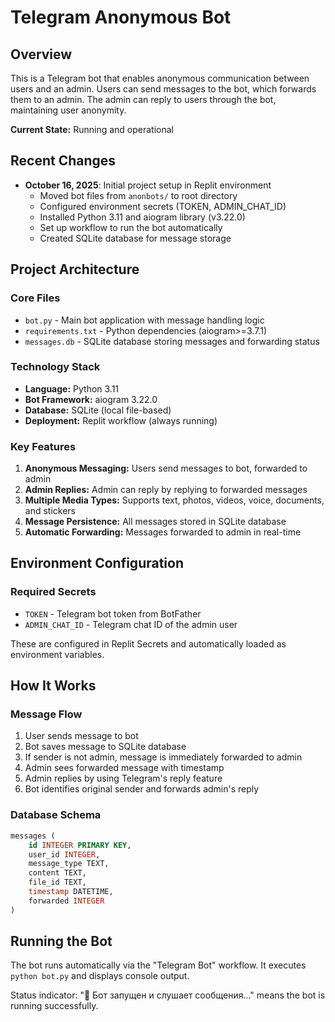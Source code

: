 # Telegram Anonymous Bot

## Overview
This is a Telegram bot that enables anonymous communication between users and an admin. Users can send messages to the bot, which forwards them to an admin. The admin can reply to users through the bot, maintaining user anonymity.

**Current State:** Running and operational

## Recent Changes
- **October 16, 2025**: Initial project setup in Replit environment
  - Moved bot files from `anonbots/` to root directory
  - Configured environment secrets (TOKEN, ADMIN_CHAT_ID)
  - Installed Python 3.11 and aiogram library (v3.22.0)
  - Set up workflow to run the bot automatically
  - Created SQLite database for message storage

## Project Architecture

### Core Files
- `bot.py` - Main bot application with message handling logic
- `requirements.txt` - Python dependencies (aiogram>=3.7.1)
- `messages.db` - SQLite database storing messages and forwarding status

### Technology Stack
- **Language:** Python 3.11
- **Bot Framework:** aiogram 3.22.0
- **Database:** SQLite (local file-based)
- **Deployment:** Replit workflow (always running)

### Key Features
1. **Anonymous Messaging:** Users send messages to bot, forwarded to admin
2. **Admin Replies:** Admin can reply by replying to forwarded messages
3. **Multiple Media Types:** Supports text, photos, videos, voice, documents, and stickers
4. **Message Persistence:** All messages stored in SQLite database
5. **Automatic Forwarding:** Messages forwarded to admin in real-time

## Environment Configuration

### Required Secrets
- `TOKEN` - Telegram bot token from BotFather
- `ADMIN_CHAT_ID` - Telegram chat ID of the admin user

These are configured in Replit Secrets and automatically loaded as environment variables.

## How It Works

### Message Flow
1. User sends message to bot
2. Bot saves message to SQLite database
3. If sender is not admin, message is immediately forwarded to admin
4. Admin sees forwarded message with timestamp
5. Admin replies by using Telegram's reply feature
6. Bot identifies original sender and forwards admin's reply

### Database Schema
```sql
messages (
    id INTEGER PRIMARY KEY,
    user_id INTEGER,
    message_type TEXT,
    content TEXT,
    file_id TEXT,
    timestamp DATETIME,
    forwarded INTEGER
)
```

## Running the Bot
The bot runs automatically via the "Telegram Bot" workflow. It executes `python bot.py` and displays console output.

Status indicator: "🤖 Бот запущен и слушает сообщения..." means the bot is running successfully.
